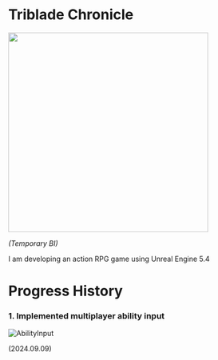 # Triblade Chronicle
<img src="https://github.com/user-attachments/assets/4b70419e-9f91-4cfb-8267-a2415ccecdd2" height="400" />

*(Temporary BI)*

I am developing an action RPG game using Unreal Engine 5.4

# Progress History
### 1. Implemented multiplayer ability input
![AbilityInput](https://github.com/user-attachments/assets/65dbb9c0-2c71-48ee-b3d4-390b1b7fc4c0)

(2024.09.09)
